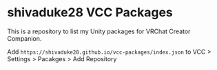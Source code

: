 # shivaduke28 VCC Packages

This is a repository to list my Unity packages for VRChat Creator Companion.

Add `https://shivaduke28.github.io/vcc-packages/index.json` to VCC > Settings > Pacakges > Add Repository
